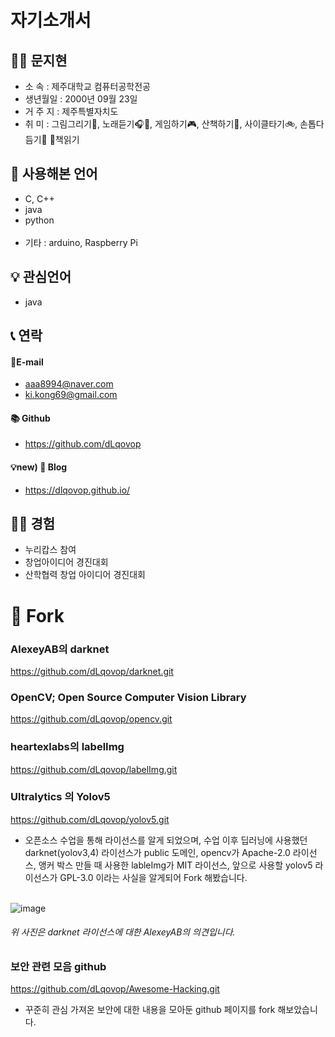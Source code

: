 # 자기소개서

## 🙋‍♀️ 문지현
* 소    속 : 제주대학교 컴퓨터공학전공
* 생년월일 : 2000년 09월 23일
* 거 주 지 : 제주특별자치도
* 취    미 : 그림그리기🎨, 노래듣기🎧🎵, 게임하기🎮, 산책하기🏃‍, 사이클타기🚲, 손톱다듬기💅 📖책읽기


## 💬 사용해본 언어
* C, C++
* java
* python <br><br>
* 기타 : arduino, Raspberry Pi

## 💡 관심언어
* java

## 📞 연락
#### 📧E-mail
* aaa8994@naver.com
* ki.kong69@gmail.com
#### 📚 Github
* https://github.com/dLqovop
#### 💡new) 📖 Blog
* https://dlqovop.github.io/


## 👩‍💻 경험
* 누리캅스 참여
* 창업아이디어 경진대회
* 산학협력 창업 아이디어 경진대회

# 🍴 Fork

### AlexeyAB의 darknet
https://github.com/dLqovop/darknet.git
### OpenCV; Open Source Computer Vision Library
https://github.com/dLqovop/opencv.git
### heartexlabs의 labelImg
https://github.com/dLqovop/labelImg.git
### Ultralytics 의 Yolov5
https://github.com/dLqovop/yolov5.git
* 오픈소스 수업을 통해 라이선스를 알게 되었으며, 수업 이후 딥러닝에 사용했던 darknet(yolov3,4) 라이선스가 public 도메인, opencv가 Apache-2.0 라이선스, 앵커 박스 만들 때 사용한 lableImg가 MIT 라이선스, 앞으로 사용할 yolov5 라이선스가 GPL-3.0 이라는 사실을 알게되어 Fork 해봤습니다. <br><br>

![image](https://user-images.githubusercontent.com/126761271/229981748-8b1b72b3-16b9-4d88-b414-68d1f5a22516.png)

###### 위 사진은 darknet 라이선스에 대한 AlexeyAB의 의견입니다.

### 보안 관련 모음 github
https://github.com/dLqovop/Awesome-Hacking.git
* 꾸준히 관심 가져온 보안에 대한 내용을 모아둔 github 페이지를 fork 해보았습니다.


